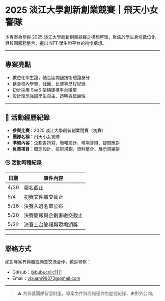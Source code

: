 # 2025 淡江大學創新創業競賽｜飛天小女警隊

本專案為參與 2025 淡江大學創新創業競賽之構想整理，聚焦於學生身份數位化與校園服務整合，提出 NFT 學生證平台的初步構想。

---

## 專案亮點

- 數位化學生證，結合區塊鏈技術驗證身分
- 整合校內學習、社團、比賽等歷程紀錄
- 初步採用 SaaS 架構建構平台雛型
- 設計理念強調學生自主、透明與延展性

---

## 📝 活動經歷紀錄

- **參與比賽**：2025 淡江大學創新創業競賽（初賽）
- **團隊名稱**：飛天小女警隊
- **準備內容**：企劃書撰寫、簡報設計、現場答辯、提問應對
- **負責項目**：概念設計、技術規劃、資料整合、展示頁編排

### 🕒 活動時程紀錄

| 日期   | 事件內容                     |
|--------|------------------------------|
| 4/30   | 報名截止                     |
| 5/4    | 初賽文件繳交截止             |
| 5/16   | 決賽入選名單公布             |
| 5/20   | 決賽簡報與企劃書繳交截止     |
| 5/22   | 決賽上台簡報與現場頒獎       |

---

## 聯絡方式

如對專案有興趣或願意交流合作，歡迎聯繫：

- GitHub：[@bubucolic1111](https://github.com/bubucolic1111)
- Email：yixuam99073@gmail.com

---

> ⚠️ 為保護團隊智慧財產，專案文件與簡報僅作為歷程紀錄，未對外公開。
